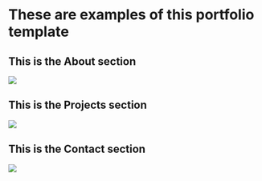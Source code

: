# These are examples of this portfolio template

## This is the About section
![](https://github.com/CIS320-team-3/CIS320-Team-3/blob/aace90dff945a383a09d25d57354cd1e816c622a/Templates/Simple%20Themes/Modern-Minimal/about-section.jpeg)

## This is the Projects section
![](https://github.com/CIS320-team-3/CIS320-Team-3/blob/aace90dff945a383a09d25d57354cd1e816c622a/Templates/Simple%20Themes/Modern-Minimal/work-section.jpeg)

## This is the Contact section
![](https://github.com/CIS320-team-3/CIS320-Team-3/blob/aace90dff945a383a09d25d57354cd1e816c622a/Templates/Simple%20Themes/Modern-Minimal/contact-section.jpeg)
